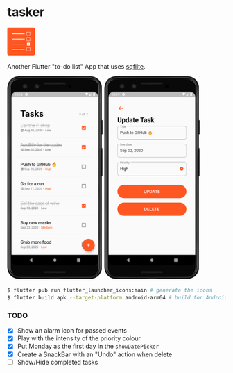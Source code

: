 # tasker

<img alt="logo" src="assets/icons/icon.png" width="64"/>

Another Flutter "to-do list" App that uses [sqflite](https://pub.dev/packages/sqflite).

<div class="d-flex">
  <img alt="" src="assets/screenshot1.png" width="220" />
  <img alt="" src="assets/screenshot2.png" width="220" />
</div>

```bash
$ flutter pub run flutter_launcher_icons:main # generate the icons
$ flutter build apk --target-platform android-arm64 # build for Android
```

### TODO

- [x] Show an alarm icon for passed events
- [x] Play with the intensity of the priority colour
- [x] Put Monday as the first day in the `showDatePicker`
- [x] Create a SnackBar with an "Undo" action when delete
- [ ] Show/Hide completed tasks

